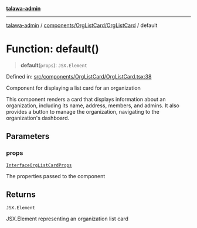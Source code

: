 [**talawa-admin**](../../../../README.md)

***

[talawa-admin](../../../../README.md) / [components/OrgListCard/OrgListCard](../README.md) / default

# Function: default()

> **default**(`props`): `JSX.Element`

Defined in: [src/components/OrgListCard/OrgListCard.tsx:38](https://github.com/gautam-divyanshu/talawa-admin/blob/9fef64ff9fb30eb3195cc9100606d8b7a89bca79/src/components/OrgListCard/OrgListCard.tsx#L38)

Component for displaying a list card for an organization

This component renders a card that displays information about an organization,
including its name, address, members, and admins. It also provides a button
to manage the organization, navigating to the organization's dashboard.

## Parameters

### props

[`InterfaceOrgListCardProps`](../interfaces/InterfaceOrgListCardProps.md)

The properties passed to the component

## Returns

`JSX.Element`

JSX.Element representing an organization list card
